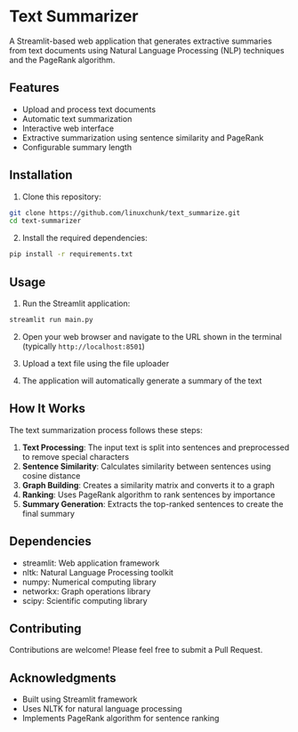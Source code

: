 # Text Summarizer

A Streamlit-based web application that generates extractive summaries from text documents using Natural Language Processing (NLP) techniques and the PageRank algorithm.

## Features

- Upload and process text documents
- Automatic text summarization
- Interactive web interface
- Extractive summarization using sentence similarity and PageRank
- Configurable summary length

## Installation

1. Clone this repository:
```bash
git clone https://github.com/linuxchunk/text_summarize.git
cd text-summarizer
```

2. Install the required dependencies:
```bash
pip install -r requirements.txt
```

## Usage

1. Run the Streamlit application:
```bash
streamlit run main.py
```

2. Open your web browser and navigate to the URL shown in the terminal (typically `http://localhost:8501`)

3. Upload a text file using the file uploader

4. The application will automatically generate a summary of the text

## How It Works

The text summarization process follows these steps:

1. **Text Processing**: The input text is split into sentences and preprocessed to remove special characters
2. **Sentence Similarity**: Calculates similarity between sentences using cosine distance
3. **Graph Building**: Creates a similarity matrix and converts it to a graph
4. **Ranking**: Uses PageRank algorithm to rank sentences by importance
5. **Summary Generation**: Extracts the top-ranked sentences to create the final summary

## Dependencies

- streamlit: Web application framework
- nltk: Natural Language Processing toolkit
- numpy: Numerical computing library
- networkx: Graph operations library
- scipy: Scientific computing library

## Contributing

Contributions are welcome! Please feel free to submit a Pull Request.

## Acknowledgments

- Built using Streamlit framework
- Uses NLTK for natural language processing
- Implements PageRank algorithm for sentence ranking


